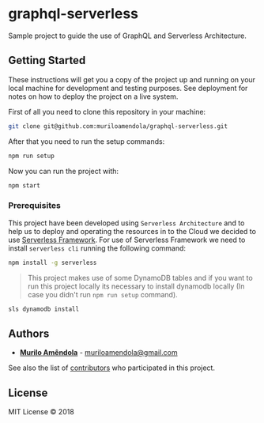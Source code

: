# graphql-serverless

Sample project to guide the use of GraphQL and Serverless Architecture.

## Getting Started

These instructions will get you a copy of the project up and running on your local machine for development and testing purposes. See deployment for notes on how to deploy the project on a live system.

First of all you need to clone this repository in your machine:

```bash
git clone git@github.com:muriloamendola/graphql-serverless.git
```

After that you need to run the setup commands:

```bash
npm run setup
```

Now you can run the project with:

```bash
npm start
```

### Prerequisites

This project have been developed using `Serverless Architecture` and to help us to deploy and operating the resources in to the Cloud we decided to use [Serverless Framework](https://serverless.com). For use of Serverless Framework we need to install `serverless cli` running the following command:

```bash
npm install -g serverless
```

> This project makes use of some DynamoDB tables and if you want to run this project locally its necessary to install dynamodb locally (In case you didn't run `npm run setup` command).

```bash
sls dynamodb install
```

## Authors

* **[Murilo Amêndola](https://twitter.com/muriloamendola)** - <muriloamendola@gmail.com>

See also the list of [contributors](https://github.com/muriloamendola/graphql-serverless/contributors) who participated in this project.

## License

MIT License © 2018
